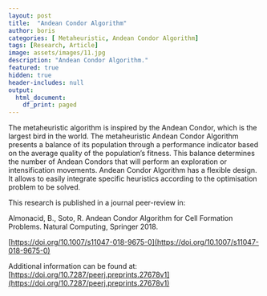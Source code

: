 ```yaml
---
layout: post
title:  "Andean Condor Algorithm"
author: boris
categories: [ Metaheuristic, Andean Condor Algorithm]
tags: [Research, Article]
image: assets/images/11.jpg
description: "Andean Condor Algorithm."
featured: true
hidden: true
header-includes: null
output:
  html_document:
    df_print: paged
---
```


The metaheuristic algorithm is inspired by the Andean Condor, which is the largest bird in the world. The metaheuristic Andean Condor Algorithm presents a balance of its population through a performance indicator based on the average quality of the population’s fitness. This balance determines the number of Andean Condors that will perform an exploration or intensification movements. Andean Condor Algorithm has a flexible design. It allows to easily integrate specific heuristics according to the optimisation problem to be solved.

This research is published in a journal peer-review in:

Almonacid, B., Soto, R. Andean Condor Algorithm for Cell Formation Problems. Natural Computing, Springer 2018.

<script type='text/javascript' src='https://d1bxh8uas1mnw7.cloudfront.net/assets/embed.js'></script>

[https://doi.org/10.1007/s11047-018-9675-0](https://doi.org/10.1007/s11047-018-9675-0) <div data-badge-type="2" data-doi="https://doi.org/10.1007/s11047-018-9675-0" class="altmetric-embed"></div>

Additional information can be found at:
[https://doi.org/10.7287/peerj.preprints.27678v1](https://doi.org/10.7287/peerj.preprints.27678v1) <div data-badge-type="2" data-doi="https://doi.org/10.7287/peerj.preprints.27678v1" class="altmetric-embed"></div>

